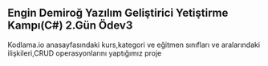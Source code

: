 Engin Demiroğ Yazılım Geliştirici Yetiştirme Kampı(C#) 2.Gün Ödev3 
------
Kodlama.io anasayfasındaki kurs,kategori ve eğitmen sınıfları ve aralarındaki ilişkileri,CRUD operasyonlarını yaptığımız proje
